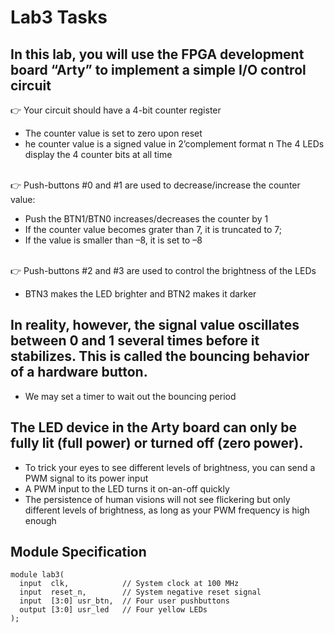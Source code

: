 # Lab3 Tasks

## In this lab, you will use the FPGA development board “Arty” to implement a simple I/O control circuit

👉 Your circuit should have a 4-bit counter register
- The counter value is set to zero upon reset
- he counter value is a signed value in 2’complement format n The 4 LEDs display the 4 counter bits at all time
<br/>
👉 Push-buttons #0 and #1 are used to decrease/increase the counter value: 

- Push the BTN1/BTN0 increases/decreases the counter by 1
- If the counter value becomes grater than 7, it is truncated to 7;
- If the value is smaller than –8, it is set to –8
<br/>
👉 Push-buttons #2 and #3 are used to control the brightness of the LEDs

- BTN3 makes the LED brighter and BTN2 makes it darker


## In reality, however, the signal value oscillates between 0 and 1 several times before it stabilizes. This is called the bouncing behavior of a hardware button.
- We may set a timer to wait out the bouncing period

## The LED device in the Arty board can only be fully lit (full power) or turned off (zero power).
- To trick your eyes to see different levels of brightness, you can send a PWM signal to its power input
- A PWM input to the LED turns it on-an-off quickly
- The persistence of human visions will not see flickering but only different levels of brightness, as long as your PWM frequency is high enough


## Module Specification
<pre><code>module lab3(
  input  clk,            // System clock at 100 MHz
  input  reset_n,        // System negative reset signal
  input  [3:0] usr_btn,  // Four user pushbuttons
  output [3:0] usr_led   // Four yellow LEDs
);

</code></pre>
